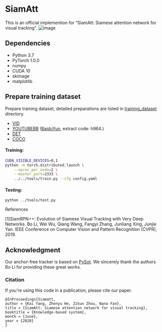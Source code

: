 # SiamAtt
This is an official implemention for “SiamAtt: Siamese attention network for visual tracking”.
![image](https://user-images.githubusercontent.com/25238475/116553768-107a3900-a92d-11eb-93de-61bea43ea4a4.png)

## Dependencies
* Python 3.7
* PyTorch 1.0.0
* numpy
* CUDA 10
* skimage
* matplotlib
## Prepare training dataset
Prepare training dataset, detailed preparations are listed in [training_dataset](training_dataset) directory.
* [VID](http://image-net.org/challenges/LSVRC/2017/)
* [YOUTUBEBB](https://research.google.com/youtube-bb/) ([BaiduYun](https://pan.baidu.com/s/1nXe6cKMHwk_zhEyIm2Ozpg), extract code: h964.)
* [DET](http://image-net.org/challenges/LSVRC/2017/)
* [COCO](http://cocodataset.org)

#### Training:
```bash
CUDA_VISIBLE_DEVICES=0,1
python -m torch.distributed.launch \
    --nproc_per_node=2 \
    --master_port=2333 \
    ../../tools/train.py --cfg config.yaml
```

#### Testing:
```
python ../tools/test.py 
```


References

[1]SiamRPN++: Evolution of Siamese Visual Tracking with Very Deep Networks. Bo Li, Wei Wu, Qiang Wang, Fangyi Zhang, Junliang Xing, Junjie Yan. IEEE Conference on Computer Vision and Pattern Recognition (CVPR), 2019.

## Acknowledgment
Our anchor-free tracker is based on [PySot](https://github.com/STVIR/pysot). We sincerely thank the authors Bo Li for providing these great works.

### Citation
If you're using this code in a publication, please cite our paper.

	@InProceedings{Siamatt,
	author = {Kai Yang, Zhenyu He, Zikun Zhou, Nana Fan},
	title = {SiamAtt: Siamese attention network for visual tracking},
	booktitle = {Knowledge-based system},
	month = {June},
	year = {2020}
	}
